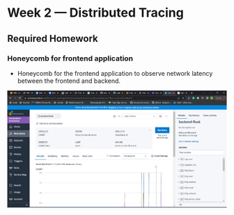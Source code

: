 # Week 2 — Distributed Tracing

## Required Homework

### Honeycomb for frontend application

- Honeycomb for the frontend application to observe network latency between the frontend and backend.

![Honeycomb observability](Assets/honeycomb2.png)


